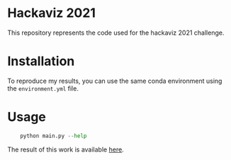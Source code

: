# Hackaviz 2021

This repository represents the code used for the hackaviz 2021 challenge.

# Installation

To reproduce my results, you can use the same conda environment using the `environment.yml` file.

# Usage

```python
    python main.py --help
```

The result of this work is available [here](https://website.vincent-roger.fr/blog/dev/2021/09/19/hackaviz.html).
